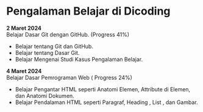 # Pengalaman Belajar di Dicoding

**2 Maret 2024**<br>
Belajar Dasar Git dengan GitHub. (Progress 41%)
*  Belajar tentang Git dan GitHub.
*  Belajar tentang Dasar Git.
*  Belajar Mengenai Studi Kasus Pengalaman Belajar.
  
**4 Maret 2024**<br> 
Belajar Dasar Pemrograman Web ( Progress 24%)
* Belajar Pengantar HTML seperti Anatomi Elemen, Attribute di Elemen, dan Anatomi Dokumen.
* Belajar Pendalaman HTML seperti Paragraf, Heading , List , dan Gambar.
